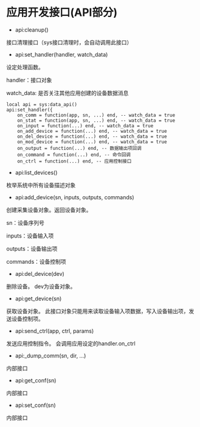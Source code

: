# 应用开发接口(API部分)  #

* api:cleanup()

接口清理接口（sys接口清理时，会自动调用此接口）

* api:set_handler(handler, watch_data)

设定处理函数。

handler：接口对象

watch_data: 是否关注其他应用创建的设备数据消息
```
local api = sys:data_api()
api:set_handler({
	on_comm = function(app, sn, ...) end, -- watch_data = true
	on_stat = function(app, sn, ...) end, -- watch_data = true
	on_input = function(...) end, -- watch_data = true
	on_add_device = function(...) end, -- watch_data = true
	on_del_device = function(...) end, -- watch_data = true
	on_mod_device = function(...) end, -- watch_data = true
	on_output = function(...) end, -- 数据输出项回调
	on_command = function(...) end, -- 命令回调
	on_ctrl = function(...) end, -- 应用控制接口
```

* api:list_devices()

枚举系统中所有设备描述对象

* api:add_device(sn, inputs, outputs, commands)

创建采集设备对象。返回设备对象。

sn：设备序列号

inputs：设备输入项

outputs：设备输出项

commands：设备控制项

* api:del_device(dev)

删除设备。 dev为设备对象。

* api:get_device(sn)

获取设备对象。 此接口对象只能用来读取设备输入项数据，写入设备输出项，发送设备控制项。

* api:send_ctrl(app, ctrl, params)

发送应用控制指令。 会调用应用设定的handler.on_ctrl

* api:_dump_comm(sn, dir, ...)

内部接口

* api:get_conf(sn)

内部接口

* api:set_conf(sn)

内部接口
